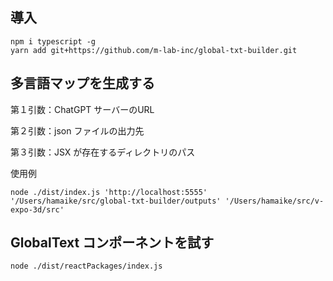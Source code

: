 ## 導入

```shell
npm i typescript -g
yarn add git+https://github.com/m-lab-inc/global-txt-builder.git
```

## 多言語マップを生成する

第１引数：ChatGPT サーバーのURL

第２引数：json ファイルの出力先

第３引数：JSX が存在するディレクトリのパス

使用例

```shell
node ./dist/index.js 'http://localhost:5555' '/Users/hamaike/src/global-txt-builder/outputs' '/Users/hamaike/src/v-expo-3d/src'
```

## GlobalText コンポーネントを試す

```shell
node ./dist/reactPackages/index.js
```